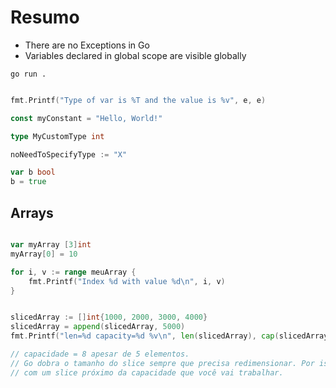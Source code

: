 # Resumo

- There are no Exceptions in Go
- Variables declared in global scope are visible globally

```
go run .
```

```go

fmt.Printf("Type of var is %T and the value is %v", e, e)

const myConstant = "Hello, World!"

type MyCustomType int

noNeedToSpecifyType := "X" 

var b bool
b = true

```


## Arrays

```go

var myArray [3]int
myArray[0] = 10

for i, v := range meuArray {
    fmt.Printf("Index %d with value %d\n", i, v)
}


slicedArray := []int{1000, 2000, 3000, 4000}
slicedArray = append(slicedArray, 5000)
fmt.Printf("len=%d capacity=%d %v\n", len(slicedArray), cap(slicedArray), slicedArray)

// capacidade = 8 apesar de 5 elementos.
// Go dobra o tamanho do slice sempre que precisa redimensionar. Por isso tente trabalhar
// com um slice próximo da capacidade que você vai trabalhar.

```

